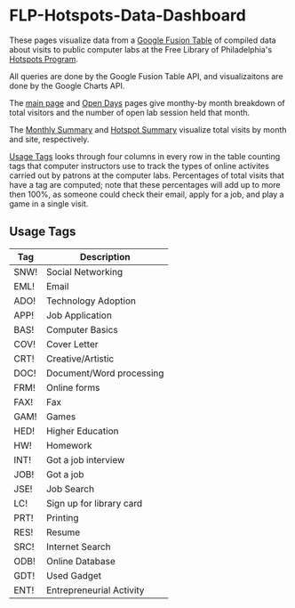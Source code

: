 FLP-Hotspots-Data-Dashboard
===========================


These pages visualize data from a [Google Fusion Table](https://www.google.com/fusiontables/DataSource?docid=1D7abkHy7QdnOtPkRhDCENIMskH-ujJVXE7UsEceq#rows:id=1) of compiled data about visits to public computer labs at the Free Library of Philadelphia's [Hotspots Program](http://freelibrary.org/hotspots). 	

All queries are done by the Google Fusion Table API, and visualizaitons are done by the Google Charts API. 

The [main page](https://sco-tt.github.io/FLP-Hotspots-Data-Dashboard/index.html) and [Open Days](https://sco-tt.github.io/FLP-Hotspots-Data-Dashboard/open-days.html) pages give monthy-by month breakdown of total visitors and the number of open lab session held that month. 

The [Monthly Summary](https://sco-tt.github.io/FLP-Hotspots-Data-Dashboard/monthly.html) and [Hotspot Summary](https://sco-tt.github.io/FLP-Hotspots-Data-Dashboard/hotspot.html) visualize total visits by month and site, respectively. 

[Usage Tags](https://sco-tt.github.io/FLP-Hotspots-Data-Dashboard/tags.html) looks through four columns in every row in the table counting tags that computer instructors use to track the types of online activites carried out by patrons at the computer labs. Percentages of total visits that have a tag are computed; note that these percentages will add up to more then 100%, as someone could check their email, apply for a job, and play a game in a single visit. 

## Usage Tags

<table>
<thead><tr><th>Tag</th><th>Description</th></tr></thead>
<tr><td>SNW!</td><td>Social Networking</td></tr>  
<tr><td>EML!</td><td>Email</td></tr>
<tr><td>ADO!</td><td>Technology Adoption</td></tr> 
<tr><td>APP!</td><td>Job Application</td></tr>
<tr><td>BAS!</td><td>Computer Basics</td></tr>
<tr><td>COV!</td><td>Cover Letter</td></tr>
<tr><td>CRT!</td><td>Creative/Artistic</td></tr>
<tr><td>DOC!</td><td>Document/Word processing</td></tr>
<tr><td>FRM!</td><td>Online forms</td></tr>
<tr><td>FAX!</td><td>Fax</td></tr>
<tr><td>GAM!</td><td>Games</td></tr>
<tr><td>HED!</td><td>Higher Education</td></tr>
<tr><td>HW!</td><td>Homework</td></tr>
<tr><td>INT!</td><td>Got a job interview</td></tr>
<tr><td>JOB!</td><td>Got a job</td></tr>
<tr><td>JSE!</td><td>Job Search</td></tr>
<tr><td>LC!</td><td>Sign up for library card</td></tr>
<tr><td>PRT!</td><td>Printing</td></tr>
<tr><td>RES!</td><td>Resume</td></tr>
<tr><td>SRC!</td><td>Internet Search</td></tr>
<tr><td>ODB!</td><td>Online Database</td></tr>
<tr><td>GDT!</td><td>Used Gadget</td></tr>
<tr><td>ENT!</td><td>Entrepreneurial Activity</td></tr>
</table>